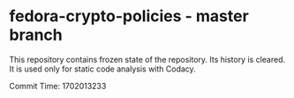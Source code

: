 # fedora-crypto-policies - master branch

This repository contains frozen state of the repository.
Its history is cleared. It is used only for static code
analysis with Codacy.

Commit Time: 1702013233